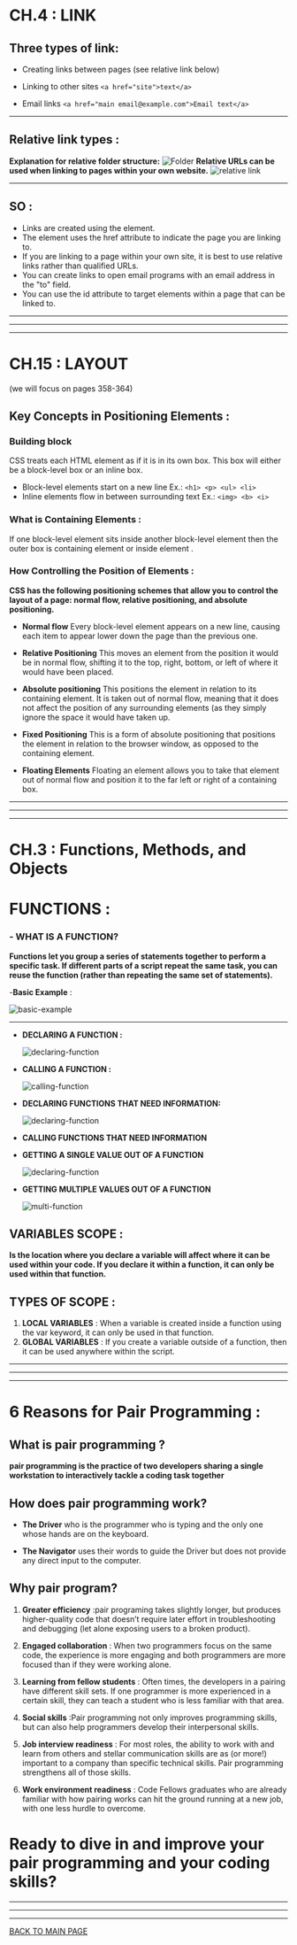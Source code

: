 # **CH.4 : LINK**
## **Three types of link:**
* Creating links between pages (see relative link below)

* Linking to other sites `<a href="site">text</a>`

* Email links `<a href="main email@example.com">Email text</a>`

***
## **Relative link types :**
**Explanation for relative folder structure:**
![Folder](IMG/relink.JPG)
**Relative URLs can be used when linking to pages within your own website.**
![relative link](IMG/link.JPG)

***
## **SO :**
* Links are created using the <a> element.
* The <a> element uses the href attribute to indicate the page you are linking to.
* If you are linking to a page within your own site, it is best to use relative links rather than qualified URLs.
* You can create links to open email programs with an email address in the "to" field.
* You can use the id attribute to target elements within a page that can be linked to.
***
***
***
# **CH.15 : LAYOUT** 
(we will focus on pages 358-364)
## **Key Concepts in Positioning Elements** :
### **Building block** 
CSS treats each HTML element as if it is in its own box. This box will either be a block-level box or an inline box.
* Block-level elements start on a new line
Ex.:
`<h1> <p> <ul> <li>`
* Inline elements flow in between surrounding text
Ex.:
`<img> <b> <i>`

### **What is Containing Elements** :
If one block-level element sits inside another block-level element then the outer box is containing element or inside element .

### **How Controlling the Position of Elements** :
**CSS has the following positioning schemes that allow you to control the layout of a page: normal flow, relative positioning, and absolute positioning.**

* **Normal flow** Every block-level element appears on a new line, causing each item to appear lower down the page than the previous one.

* **Relative Positioning**  This moves an element from the
position it would be in normal flow, shifting it to the top, right, bottom, or left of where it would have been placed. 

* **Absolute positioning** This positions the element in relation to its containing element. It is taken out of normal flow, meaning that it does not affect the position of any surrounding elements (as they simply ignore the space it would have taken up.

* **Fixed Positioning** This is a form of absolute positioning that positions the element in relation to the browser window, as opposed to the containing element. 

* **Floating Elements** Floating an element allows you to take that element out of normal flow and position it to the far left or right of a containing box. 


***
***
***
# **CH.3 : Functions, Methods, and Objects**
# **FUNCTIONS :**
### - **WHAT IS A FUNCTION?**
**Functions let you group a series of statements together to perform a specific task. If different parts of a script repeat the same task, you can reuse the function (rather than repeating the same set of statements).**

-**Basic Example** :

   ![basic-example](IMG\24.JPG)

***
 * **DECLARING A FUNCTION :**

   ![declaring-function](IMG\25.JPG)

 * **CALLING A FUNCTION :**

   ![calling-function](IMG\26.JPG)
 
 * **DECLARING  FUNCTIONS THAT NEED INFORMATION:**

    ![declaring-function](IMG\27.JPG)

 * **CALLING FUNCTIONS THAT NEED INFORMATION**

 * **GETTING A SINGLE VALUE OUT OF A FUNCTION**

    ![declaring-function](IMG\28.JPG)

*  **GETTING MULTIPLE VALUES OUT OF A FUNCTION**

    ![multi-function](IMG/mul.fun.JPG) 

## **VARIABLES SCOPE :**
**Is the location where you declare a variable will affect where it can be used within your code. If you declare it within a function, it can only be used within that function.**
## **TYPES OF SCOPE :**
1. **LOCAL VARIABLES** : When a variable is created inside a function using the var keyword, it can only be used in that function.
2. **GLOBAL VARIABLES** :  If you create a variable outside of a function, then it can be used anywhere within the script.

***
***
***

# **6 Reasons for Pair Programming** :
## **What is pair programming ?**

**pair programming is the practice of two developers sharing a single workstation to interactively tackle a coding task together**

## **How does pair programming work?**

* **The Driver** who is the programmer who is typing and the only one whose hands are on the keyboard. 

* **The Navigator** uses their words to guide the Driver but does not provide any direct input to the computer. 

## **Why pair program?**

1. **Greater efficiency** :pair programing takes slightly longer, but produces higher-quality code that doesn’t require later effort in troubleshooting and debugging (let alone exposing users to a broken product).

2. **Engaged collaboration** : When two programmers focus on the same code, the experience is more engaging and both programmers are more focused than if they were working alone.

3. **Learning from fellow students** :  Often times, the developers in a pairing have different skill sets. If one programmer is more experienced in a certain skill, they can teach a student who is less familiar with that area. 

4. **Social skills** :Pair programming not only improves programming skills, but can also help programmers develop their interpersonal skills.

5. **Job interview readiness** : For most roles, the ability to work with and learn from others and stellar communication skills are as (or more!) important to a company than specific technical skills. Pair programming strengthens all of those skills.

6. **Work environment readiness** : Code Fellows graduates who are already familiar with how pairing works can hit the ground running at a new job, with one less hurdle to overcome.



# **Ready to dive in and improve your pair programming and your coding skills?**

***
***
***
[BACK TO MAIN PAGE](https://github.com/farahalwahaibi/Reading-Notes/blob/main/README.md)




